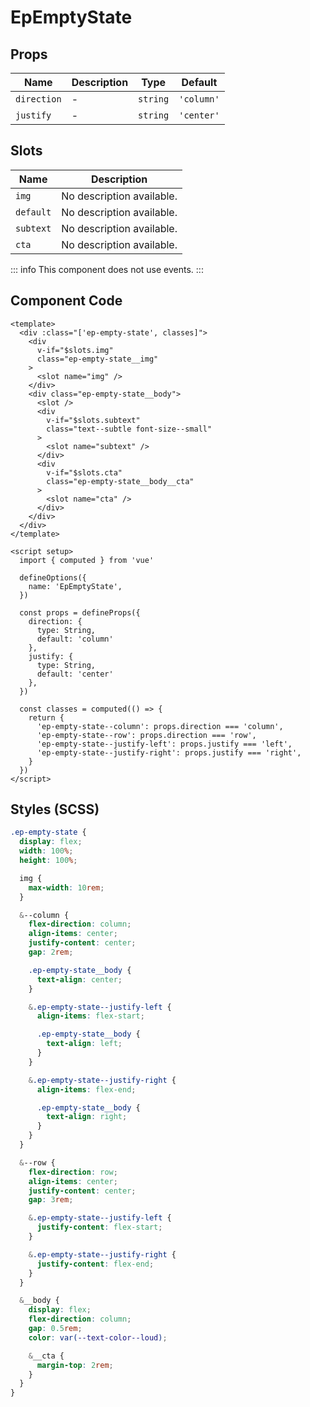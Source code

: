 # EpEmptyState



## Props
| Name | Description | Type | Default |
|------|-------------|------|---------|
| `direction` | - | `string` | `'column'` |
| `justify` | - | `string` | `'center'` |

## Slots
| Name | Description |
|------|-------------|
| `img` | No description available. |
| `default` | No description available. |
| `subtext` | No description available. |
| `cta` | No description available. |


::: info
This component does not use events.
:::

## Component Code

```vue
<template>
  <div :class="['ep-empty-state', classes]">
    <div
      v-if="$slots.img"
      class="ep-empty-state__img"
    >
      <slot name="img" />
    </div>
    <div class="ep-empty-state__body">
      <slot />
      <div
        v-if="$slots.subtext"
        class="text--subtle font-size--small"
      >
        <slot name="subtext" />
      </div>
      <div
        v-if="$slots.cta"
        class="ep-empty-state__body__cta"
      >
        <slot name="cta" />
      </div>
    </div>
  </div>
</template>

<script setup>
  import { computed } from 'vue'

  defineOptions({
    name: 'EpEmptyState',
  })

  const props = defineProps({
    direction: {
      type: String,
      default: 'column'
    },
    justify: {
      type: String,
      default: 'center'
    },
  })

  const classes = computed(() => {
    return {
      'ep-empty-state--column': props.direction === 'column',
      'ep-empty-state--row': props.direction === 'row',
      'ep-empty-state--justify-left': props.justify === 'left',
      'ep-empty-state--justify-right': props.justify === 'right',
    }
  })
</script>

```

## Styles (SCSS)

```scss
.ep-empty-state {
  display: flex;
  width: 100%;
  height: 100%;

  img {
    max-width: 10rem;
  }

  &--column {
    flex-direction: column;
    align-items: center;
    justify-content: center;
    gap: 2rem;

    .ep-empty-state__body {
      text-align: center;
    }

    &.ep-empty-state--justify-left {
      align-items: flex-start;

      .ep-empty-state__body {
        text-align: left;
      }
    }

    &.ep-empty-state--justify-right {
      align-items: flex-end;

      .ep-empty-state__body {
        text-align: right;
      }
    }
  }

  &--row {
    flex-direction: row;
    align-items: center;
    justify-content: center;
    gap: 3rem;

    &.ep-empty-state--justify-left {
      justify-content: flex-start;
    }

    &.ep-empty-state--justify-right {
      justify-content: flex-end;
    }
  }

  &__body {
    display: flex;
    flex-direction: column;
    gap: 0.5rem;
    color: var(--text-color--loud);

    &__cta {
      margin-top: 2rem;
    }
  }
}
```